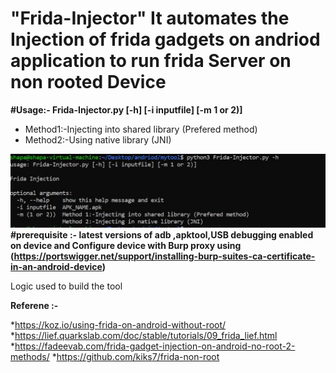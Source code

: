 # "Frida-Injector" It automates  the Injection of frida gadgets on andriod application to run frida Server on non rooted Device 


**#Usage:- Frida-Injector.py [-h] [-i inputfile] [-m 1 or 2)]**

* Method1:-Injecting into shared library (Prefered method)
* Method2:-Using native library (JNI)

![GitHub Logo](/images/Screenshot_1.jpg)
**#prerequisite :- latest versions of adb ,apktool,USB debugging enabled on device and Configure device with Burp proxy using (https://portswigger.net/support/installing-burp-suites-ca-certificate-in-an-android-device)**


Logic used to build the tool


**Referene :-**

*https://koz.io/using-frida-on-android-without-root/
*https://lief.quarkslab.com/doc/stable/tutorials/09_frida_lief.html
*https://fadeevab.com/frida-gadget-injection-on-android-no-root-2-methods/
*https://github.com/kiks7/frida-non-root
